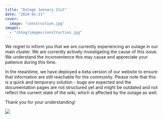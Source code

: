 ```yaml
---
title: "Outage January 21st"
date: "2024-01-21"
cover: 
  image: "construction.jpg"
images:
  - "/blog/images/construction.jpg"
---
```


We regret to inform you that we are currently experiencing an outage in our main cluster. We are currently actively investigating the cause of this issue. We understand the inconvenience this may cause and appreciate your patience during this time.

In the meantime, we have deployed a beta version of our website to ensure that information are still reachable for the community. Please note that this is a quick and temporary solution - bugs are expected and the documentation pages are not structured yet and might be outdated and not reflect the current state of the wiki, which is affected by the outage as well.

Thank you for your understanding!

![](/blog/images/construction.jpg)
